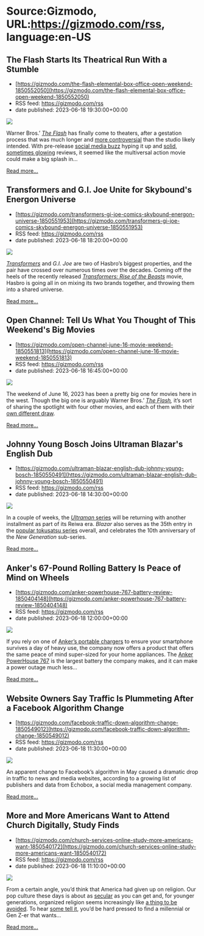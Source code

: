 # Source:Gizmodo, URL:https://gizmodo.com/rss, language:en-US

## The Flash Starts Its Theatrical Run With a Stumble
 - [https://gizmodo.com/the-flash-elemental-box-office-open-weekend-1850552050](https://gizmodo.com/the-flash-elemental-box-office-open-weekend-1850552050)
 - RSS feed: https://gizmodo.com/rss
 - date published: 2023-06-18 19:30:00+00:00

<img class="type:primaryImage" src="https://i.kinja-img.com/gawker-media/image/upload/s--iyapZ80v--/c_fit,fl_progressive,q_80,w_636/eb86b97e04ba1de2afb22cbec163c4aa.jpg" /><p>Warner Bros.’ <a href="https://gizmodo.com/flash-movie-review-ezra-miller-batman-superman-keaton-1850479834"><em>The Flash</em></a><em> </em>has finally come to theaters, after a gestation process that was much longer and <a href="https://gizmodo.com/the-flash-ezra-miller-film-cancelled-release-date-1849400194">more controversial</a> than the studio likely intended. With pre-release <a href="https://gizmodo.com/dc-the-flash-first-twitter-social-media-reactions-1850374895">social media buzz</a> hyping it up and <a href="https://gizmodo.com/dc-studios-the-flash-critic-reviews-mostly-positive-1850511943">solid, sometimes glowing</a> reviews, it seemed like the multiversal action movie could make a big splash in…</p><p><a href="https://gizmodo.com/the-flash-elemental-box-office-open-weekend-1850552050">Read more...</a></p>

## Transformers and G.I. Joe Unite for Skybound's Energon Universe
 - [https://gizmodo.com/transformers-gi-joe-comics-skybound-energon-universe-1850551953](https://gizmodo.com/transformers-gi-joe-comics-skybound-energon-universe-1850551953)
 - RSS feed: https://gizmodo.com/rss
 - date published: 2023-06-18 18:20:00+00:00

<img class="type:primaryImage" src="https://i.kinja-img.com/gawker-media/image/upload/s--B-IAo6a5--/c_fit,fl_progressive,q_80,w_636/91d83a393bd164c00caa4ffd7a0afd28.jpg" /><p><a href="https://gizmodo.com/transformers-rise-of-beasts-review-hasbro-optimus-prime-1850479893"><em>Transformers</em></a><em> </em>and <em>G.I. Joe </em>are two of Hasbro’s biggest properties, and the pair have crossed over numerous times over the decades. Coming off the heels of the recently released <a href="https://gizmodo.com/transformers-rise-of-beasts-ending-crossover-gi-joe-toy-1850507785"><em>Transformers: Rise of the Beasts</em></a><em> </em>movie, Hasbro is going all in on mixing its two brands together, and throwing them into a shared universe.<br /></p><p><a href="https://gizmodo.com/transformers-gi-joe-comics-skybound-energon-universe-1850551953">Read more...</a></p>

## Open Channel: Tell Us What You Thought of This Weekend's Big Movies
 - [https://gizmodo.com/open-channel-june-16-movie-weekend-1850551813](https://gizmodo.com/open-channel-june-16-movie-weekend-1850551813)
 - RSS feed: https://gizmodo.com/rss
 - date published: 2023-06-18 16:45:00+00:00

<img class="type:primaryImage" src="https://i.kinja-img.com/gawker-media/image/upload/s--qMVZF7aX--/c_fit,fl_progressive,q_80,w_636/4a35807970275f82d1db17e0f9272f3c.png" /><p>The weekend of June 16, 2023 has been a pretty big one for movies here in the west. Though the big one is arguably Warner Bros.’ <a href="https://gizmodo.com/flash-movie-review-ezra-miller-batman-superman-keaton-1850479834"><em>The Flash</em></a><em>, </em>it’s sort of sharing the spotlight with four other movies, and each of them with their <a href="https://gizmodo.com/blackening-final-trailer-funny-horror-satire-juneteenth-1850446810">own different draw</a>. </p><p><a href="https://gizmodo.com/open-channel-june-16-movie-weekend-1850551813">Read more...</a></p>

## Johnny Young Bosch Joins Ultraman Blazar's English Dub
 - [https://gizmodo.com/ultraman-blazar-english-dub-johnny-young-bosch-1850550491](https://gizmodo.com/ultraman-blazar-english-dub-johnny-young-bosch-1850550491)
 - RSS feed: https://gizmodo.com/rss
 - date published: 2023-06-18 14:30:00+00:00

<img class="type:primaryImage" src="https://i.kinja-img.com/gawker-media/image/upload/s--KUuk9puX--/c_fit,fl_progressive,q_80,w_636/7849b85d6e38a6f7fc39a39ec438aa25.jpg" /><p>In a couple of weeks, the <a href="https://gizmodo.com/netflix-ultraman-movie-first-picture-1849143596"><em>Ultraman </em>series</a> will be returning with another installment as part of its Reiwa era. <em>Blazar </em>also serves as the 35th entry in the <a href="https://gizmodo.com/shin-ultraman-interview-fantastic-fest-shinji-higuchi-1849587822">popular tokusatsu series</a> overall, and celebrates the 10th anniversary of the <em>New Generation </em>sub-series.<br /></p><p><a href="https://gizmodo.com/ultraman-blazar-english-dub-johnny-young-bosch-1850550491">Read more...</a></p>

## Anker's 67-Pound Rolling Battery Is Peace of Mind on Wheels
 - [https://gizmodo.com/anker-powerhouse-767-battery-review-1850404148](https://gizmodo.com/anker-powerhouse-767-battery-review-1850404148)
 - RSS feed: https://gizmodo.com/rss
 - date published: 2023-06-18 12:00:00+00:00

<img class="type:primaryImage" src="https://i.kinja-img.com/gawker-media/image/upload/s--g0cT-8Ji--/c_fit,fl_progressive,q_80,w_636/4e329087f0c7fade406dc061f7ee12e4.jpg" /><p>If you rely on one of <a href="https://www.amazon.com/Anker-GaNPrime-PowerCore-Charger-Portable/dp/B09W2H224F/ref=sr_1_5?asc_campaign=Partner&amp;asc_refurl=https://gizmodo.com/anker-powerhouse-767-battery-review-1850404148&amp;asc_source=regular&amp;crid=1M3EWIH6K0G6I&amp;keywords=anker%20battery&amp;qid=1686596385&amp;sprefix=anker%20battery,aps,116&amp;sr=8-5&amp;tag=kinjagizmodo-20" target="_top">Anker’s portable chargers</a> to ensure your smartphone survives a day of heavy use, the company now offers a product that offers the same peace of mind super-sized for your home appliances. The <a href="https://www.amazon.com/Anker-A1780-Power-Storage/dp/B09XM7WDZ2?asc_campaign=Partner&amp;asc_refurl=https://gizmodo.com/anker-powerhouse-767-battery-review-1850404148&amp;asc_source=regular&amp;ref_=ast_sto_dp&amp;tag=kinjagizmodo-20" target="_top">Anker PowerHouse 767</a> is the largest battery the company makes, and it can make a power outage much less…</p><p><a href="https://gizmodo.com/anker-powerhouse-767-battery-review-1850404148">Read more...</a></p>

## Website Owners Say Traffic Is Plummeting After a Facebook Algorithm Change
 - [https://gizmodo.com/facebook-traffic-down-algorithm-change-1850549012](https://gizmodo.com/facebook-traffic-down-algorithm-change-1850549012)
 - RSS feed: https://gizmodo.com/rss
 - date published: 2023-06-18 11:30:00+00:00

<img class="type:primaryImage" src="https://i.kinja-img.com/gawker-media/image/upload/s--ixsAbKmA--/c_fit,fl_progressive,q_80,w_636/a44df52ddf232759f5466d3545e622a5.jpg" /><p>An apparent change to Facebook’s algorithm in May caused a dramatic drop in traffic to news and media websites, according to a growing list of publishers and data from Echobox, a social media management company.</p><p><a href="https://gizmodo.com/facebook-traffic-down-algorithm-change-1850549012">Read more...</a></p>

## More and More Americans Want to Attend Church Digitally, Study Finds
 - [https://gizmodo.com/church-services-online-study-more-americans-want-1850540172](https://gizmodo.com/church-services-online-study-more-americans-want-1850540172)
 - RSS feed: https://gizmodo.com/rss
 - date published: 2023-06-18 11:10:00+00:00

<img class="type:primaryImage" src="https://i.kinja-img.com/gawker-media/image/upload/s--fkupQ43n--/c_fit,fl_progressive,q_80,w_636/367187698227bdd1d8edf37ece89ffe0.jpg" /><p>From a certain angle, you’d think that America had given up on religion. Our pop culture these days is about as <a href="https://www.indiewire.com/features/general/rainn-wilson-the-last-of-us-has-anti-christian-bias-1234819134/#:~:text=The%20episode%20shows%20a%20group,in%20Hollywood%2C%E2%80%9D%20Wilson%20tweeted." rel="noopener noreferrer" target="_blank">secular</a> as you can get and, for younger generations, organized religion seems increasingly like <a href="https://www.pewresearch.org/religion/2018/06/13/young-adults-around-the-world-are-less-religious-by-several-measures/" rel="noopener noreferrer" target="_blank">a thing to be avoided</a>. To hear <a href="https://www.deseret.com/2022/4/23/23013578/perspective-young-adults-are-losing-their-religion-are-their-parents-to-blame-gen-z-generation-x" rel="noopener noreferrer" target="_blank">some tell it</a>, you’d be hard pressed to find a millennial or Gen Z-er that wants…</p><p><a href="https://gizmodo.com/church-services-online-study-more-americans-want-1850540172">Read more...</a></p>

